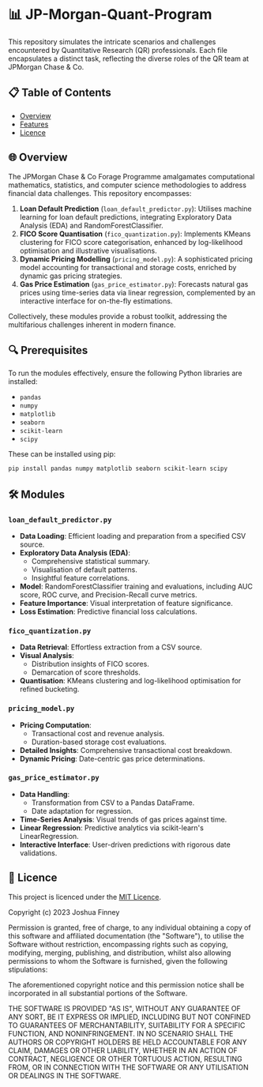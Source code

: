 # 📊 JP-Morgan-Quant-Program

This repository simulates the intricate scenarios and challenges encountered by Quantitative Research (QR) professionals. Each file encapsulates a distinct task, reflecting the diverse roles of the QR team at JPMorgan Chase & Co.

## 📋 Table of Contents
- [Overview](#overview)
- [Features](#features) 
- [Licence](#licence)

## 🌐 Overview

The JPMorgan Chase & Co Forage Programme amalgamates computational mathematics, statistics, and computer science methodologies to address financial data challenges. This repository encompasses:

1. **Loan Default Prediction** (`loan_default_predictor.py`): Utilises machine learning for loan default predictions, integrating Exploratory Data Analysis (EDA) and RandomForestClassifier.
2. **FICO Score Quantisation** (`fico_quantization.py`): Implements KMeans clustering for FICO score categorisation, enhanced by log-likelihood optimisation and illustrative visualisations.
3. **Dynamic Pricing Modelling** (`pricing_model.py`): A sophisticated pricing model accounting for transactional and storage costs, enriched by dynamic gas pricing strategies.
4. **Gas Price Estimation** (`gas_price_estimator.py`): Forecasts natural gas prices using time-series data via linear regression, complemented by an interactive interface for on-the-fly estimations.

Collectively, these modules provide a robust toolkit, addressing the multifarious challenges inherent in modern finance.

## 🔍 Prerequisites

To run the modules effectively, ensure the following Python libraries are installed:

- `pandas`
- `numpy`
- `matplotlib`
- `seaborn`
- `scikit-learn`
- `scipy`

These can be installed using pip: 
```bash
pip install pandas numpy matplotlib seaborn scikit-learn scipy
```

## 🛠️ Modules

### `loan_default_predictor.py`
- **Data Loading**: Efficient loading and preparation from a specified CSV source.
- **Exploratory Data Analysis (EDA)**:
  - Comprehensive statistical summary.
  - Visualisation of default patterns.
  - Insightful feature correlations.
- **Model**: RandomForestClassifier training and evaluations, including AUC score, ROC curve, and Precision-Recall curve metrics.
- **Feature Importance**: Visual interpretation of feature significance.
- **Loss Estimation**: Predictive financial loss calculations.

### `fico_quantization.py`
- **Data Retrieval**: Effortless extraction from a CSV source.
- **Visual Analysis**:
  - Distribution insights of FICO scores.
  - Demarcation of score thresholds.
- **Quantisation**: KMeans clustering and log-likelihood optimisation for refined bucketing.

### `pricing_model.py`
- **Pricing Computation**:
  - Transactional cost and revenue analysis.
  - Duration-based storage cost evaluations.
- **Detailed Insights**: Comprehensive transactional cost breakdown.
- **Dynamic Pricing**: Date-centric gas price determinations.

### `gas_price_estimator.py`
- **Data Handling**:
  - Transformation from CSV to a Pandas DataFrame.
  - Date adaptation for regression.
- **Time-Series Analysis**: Visual trends of gas prices against time.
- **Linear Regression**: Predictive analytics via scikit-learn's LinearRegression.
- **Interactive Interface**: User-driven predictions with rigorous date validations.

## 📝 Licence

This project is licenced under the [MIT Licence](https://choosealicense.com/licenses/mit/).

Copyright (c) 2023 Joshua Finney

Permission is granted, free of charge, to any individual obtaining a copy of this software and affiliated documentation (the "Software"), to utilise the Software without restriction, encompassing rights such as copying, modifying, merging, publishing, and distribution, whilst also allowing permissions to whom the Software is furnished, given the following stipulations:

The aforementioned copyright notice and this permission notice shall be incorporated in all substantial portions of the Software.

THE SOFTWARE IS PROVIDED "AS IS", WITHOUT ANY GUARANTEE OF ANY SORT, BE IT EXPRESS OR IMPLIED, INCLUDING BUT NOT CONFINED TO GUARANTEES OF MERCHANTABILITY, SUITABILITY FOR A SPECIFIC FUNCTION, AND NONINFRINGEMENT. IN NO SCENARIO SHALL THE AUTHORS OR COPYRIGHT HOLDERS BE HELD ACCOUNTABLE FOR ANY CLAIM, DAMAGES OR OTHER LIABILITY, WHETHER IN AN ACTION OF CONTRACT, NEGLIGENCE OR OTHER TORTUOUS ACTION, RESULTING FROM, OR IN CONNECTION WITH THE SOFTWARE OR ANY UTILISATION OR DEALINGS IN THE SOFTWARE.

